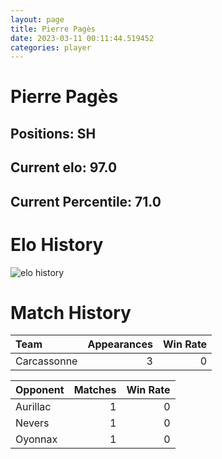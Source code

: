 ```yaml
---  
layout: page  
title: Pierre Pagès  
date: 2023-03-11 00:11:44.519452  
categories: player  
---
```

# Pierre Pagès

## Positions: SH

## Current elo: 97.0

## Current Percentile: 71.0

# Elo History


![elo history](history_PierrePagès.png)
# Match History


| Team        |   Appearances |   Win Rate |
|:------------|--------------:|-----------:|
| Carcassonne |             3 |          0 |

| Opponent   |   Matches |   Win Rate |
|:-----------|----------:|-----------:|
| Aurillac   |         1 |          0 |
| Nevers     |         1 |          0 |
| Oyonnax    |         1 |          0 |